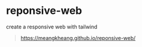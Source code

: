 # reponsive-web
create a responsive web with tailwind 
> https://meangkheang.github.io/reponsive-web/

